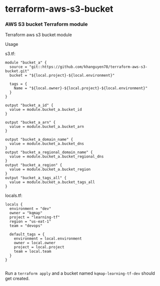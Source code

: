 # terraform-aws-s3-bucket

### AWS S3 bucket Terraform module

Terraform aws s3 bucket module

Usage


s3.tf:
```
module "bucket_a" {
  source = "git::https://github.com/khanguyen78/terraform-aws-s3-bucket.git"
  bucket = "${local.project}-${local.environment}"

  tags = {
    Name = "${local.owner}-${local.project}-${local.environment}"
  }
}

output "bucket_a_id" {
  value = module.bucket_a.bucket_id
}

output "bucket_a_arn" {
  value = module.bucket_a.bucket_arn
}

output "bucket_a_domain_name" {
  value = module.bucket_a.bucket_dns
}
output "bucket_a_regional_domain_name" {
  value = module.bucket_a.bucket_regional_dns
}
output "bucket_a_region" {
  value = module.bucket_a.bucket_region
}
output "bucket_a_tags_all" {
  value = module.bucket_a.bucket_tags_all
}

```

locals.tf:

```
locals {
  environment = "dev"
  owner = "kqmap"
  project = "learning-tf"
  region = "us-eat-1"
  team = "devops"
  
  default_tags = {
    environment = local.environment
    owner = local.owner
    project = local.project
    team = local.team
  }
}


```
Run a `terraform apply` and a bucket named `kqmap-learning-tf-dev` should get created.
